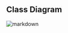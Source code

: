 ## Class Diagram 
![markdown](https://www.planttext.com/api/plantuml/png/h5MzRjim4Dxr5BTL1fGyW14OQVxQ0ZOGr4Pscg9jeXBfabHge-dSkNEd39tQ8aEsQEZW9z4Jz1LwbAn_nkrG3PJutTrtFxoZVgU_JhKXoYHnv7alO9obNzTmFhsPReKXcyiDPMl3fG3_9dlwBc39i_G1ekpfdiFjxWVCyKi0tJs2pjAV46RfDx44iNiSU3GYMhkeFdfWdwbH77LZfZLPiWBhQ_jjjS4_wWKmModvWSmZ1fGa-e1XJ_5JNOXf4iT4RQU66AuDftgVLGylamfbOfbq4hVsCTcqzroqzkIMgQe8FNA_PWqQZ463BUWmxTDTCeDi_c2u5rVeX6nSA1SEz6L1sP3a5Nh5YOGG--6pWClDMYh3bCS5hWj2MGLrZflbiDyleEuYhODuRUAeSbASGHFwFqxEY7XdHIncmc2dN1EbAtTkOUbuRNTNIiOeALinue9XpQpXJ16X2RNzrj0Veu8kZSOOq4bXESfDDThcO8TWr0svILx7sa3B8CUIakW2Ku0GbtO3nZ8HfbN4a6cg-BgEkSFgj-c2DbNWeAcRqbhPVgeewcRBhHrTU57pM6d1_kpfNIj9yIQGpjEhX5LXN6M6UHlGXIu6J9C8cMRIaCWTRbldZPX8OLP-la9iruFwPzjp_5nAjIqxYUxt7RC55s4dQkrtW2iUsVbOvA_37JN9qYyStYT4m0gdkhZh2LxkznHlV2onLutRoTtnSNicdodmqT6erur3m6jMU_tfjCgLYrmhXFdMS_n2Zkv6y1OBpsDMWqESUyD4gBsEntfQtU7amwZ1oBzbuPZ_VJBUAJgs_z0_0000__y30000)

